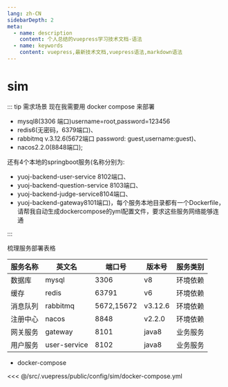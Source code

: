 ```yaml
---
lang: zh-CN
sidebarDepth: 2
meta:
  - name: description
    content: 个人总结的vuepress学习技术文档-语法
  - name: keywords
    content: vuepress,最新技术文档,vuepress语法,markdown语法
---
```


# sim

::: tip 需求场景
现在我需要用 docker compose 来部署

- mysql8(3306 端口)username=root,password=123456
- redis6(无密码，6379端口)、
- rabbitmq v.3.12.6(5672端口 password: guest,username:guest)、
- nacos2.2.0(8848端口);

还有4个本地的springboot服务(名称分别为:

- yuoj-backend-user-service 8102端口、
- yuoj-backend-question-service 8103端口、
- yuoj-backend-judge-service8104端口、
- yuoj-backend-gateway8101端口)，每个服务本地目录都有一个Dockerfile，请帮我自动生成dockercompose的yml配置文件，要求这些服务网络能够连通

:::

梳理服务部署表格

| 服务名称 | 英文名 | 端口号 | 版本号 | 服务类别 |
| ---- | --- | --- | ---- | ---- |
| 数据库 | mysql | 3306 | v8 | 环境依赖 |
| 缓存 | redis | 63791 | v6 | 环境依赖 |
| 消息队列 | rabbitmq | 5672,15672 | v3.12.6 | 环境依赖 |
| 注册中心 | nacos | 8848 | v2.2.0 | 环境依赖 |
| 网关服务 | gateway | 8101 | java8 | 业务服务 |
| 用户服务 | user-service | 8102 | java8 | 业务服务 |

- docker-compose

<<< @/src/.vuepress/public/config/sim/docker-compose.yml
